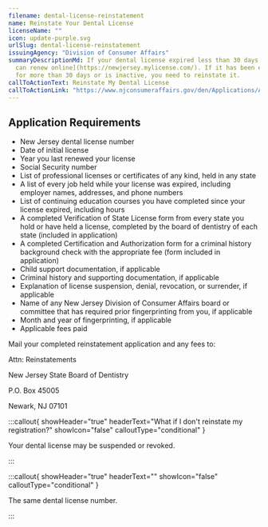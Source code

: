 ```yaml
---
filename: dental-license-reinstatement
name: Reinstate Your Dental License
licenseName: ""
icon: update-purple.svg
urlSlug: dental-license-reinstatement
issuingAgency: "Division of Consumer Affairs"
summaryDescriptionMd: If your dental license expired less than 30 days ago, [you
  can renew online](https://newjersey.mylicense.com/). If it has been expired
  for more than 30 days or is inactive, you need to reinstate it.
callToActionText: Reinstate My Dental License
callToActionLink: "https://www.njconsumeraffairs.gov/den/Applications/Application-To-Reinstate-Reactivate-a-License-or-Registration.pdf"
---
```


## Application Requirements

- New Jersey dental license number
- Date of initial license
- Year you last renewed your license
- Social Security number
- List of professional licenses or certificates of any kind, held in any state
- A list of every job held while your license was expired, including employer names, addresses, and phone numbers
- List of continuing education courses you have completed since your license expired, including hours
- A completed Verification of State License form from every state you hold or have held a license, completed by the board of dentistry of each state (included in application)
- A completed Certification and Authorization form for a criminal history background check with the appropriate fee (form included in application)
- Child support documentation, if applicable
- Criminal history and supporting documentation, if applicable
- Explanation of license suspension, denial, revocation, or surrender, if applicable
- Name of any New Jersey Division of Consumer Affairs board or committee that has required prior fingerprinting from you, if applicable
- Month and year of fingerprinting, if applicable
- Applicable fees paid

Mail your completed reinstatement application and any fees to:

Attn: Reinstatements

New Jersey State Board of Dentistry

P.O. Box 45005

Newark, NJ 07101

:::callout{ showHeader="true" headerText="What if I don't reinstate my registration?" showIcon="false" calloutType="conditional" }

Your dental license may be suspended or revoked.

:::

:::callout{ showHeader="true" headerText="" showIcon="false" calloutType="conditional" }

The same dental license number.

:::
